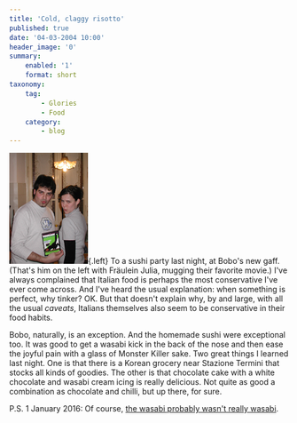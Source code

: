 ```yaml
---
title: 'Cold, claggy risotto'
published: true
date: '04-03-2004 10:00'
header_image: '0'
summary:
    enabled: '1'
    format: short
taxonomy:
    tag:
        - Glories
        - Food
    category:
        - blog
---
```


![](Bobo.png){.left} To a sushi party last night, at Bobo's new gaff. (That's him on the left with Fräulein Julia, mugging their favorite movie.) I've always complained that Italian food is perhaps the most conservative I've ever come across. And I've heard the usual explanation: when something is perfect, why tinker? OK. But that doesn't explain why, by and large, with all the usual _caveats_, Italians themselves also seem to be conservative in their food habits.

Bobo, naturally, is an exception. And the homemade sushi were exceptional too. It was good to get a wasabi kick in the back of the nose and then ease the joyful pain with a glass of Monster Killer sake. Two great things I learned last night. One is that there is a Korean grocery near Stazione Termini that stocks all kinds of goodies. The other is that chocolate cake with a white chocolate and wasabi cream icing is really delicious. Not quite as good a combination as chocolate and chilli, but up there, for sure.

P.S. 1 January 2016: Of course, [the wasabi probably wasn't really wasabi](http://artofeating.com/true-wasabi-what-is-that-green-paste-really/).